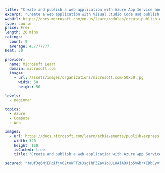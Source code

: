 ```yaml
---
title: "Create and publish a web application with Azure App Service and Visual Studio Code"
excerpt: "Create a web application with Visual Studio Code and publish it to Azure App Service."
webUrl: https://docs.microsoft.com/en-us/learn/modules/create-publish-webapp-app-service-vs-code/
type: course
price: Free
length: 26 mins
ratings:
  count: 9
  average: 4.7777777
heat: 50

provider:
  name: Microsoft Learn
  domain: microsoft.com
  images:
    - url: /assets/images/organizations/microsoft.com-50x50.jpg
      width: 50
      height: 50

levels:
  - Beginner

topics:
  - Azure
  - Compute
  - Web

images:
  - url: https://docs.microsoft.com/learn/achievements/publish-express-node-app-service-vscode-social.png
    width: 320
    height: 160
    isCached: true
    title: "Create and publish a web application with Azure App Service and Visual Studio Code"

secured: "3aUf3g6NjERqkfjv62toWFT2HJsgIhPZZav1oQULHAiADXjo5VGbr+IDbEyvf39SihevehD0tbqaxuOK4zy7D5yMAtfXlclpjBKtydKLZl/d4bKvUrfLPfkxY7T8dt/tYzdc3uuSliXdugI1w+1Pj29v8244/dmyXKKG4VkVrpHVIiR4lgMuUVsMslLP8AVgmFfr8wn2uNHmAq4zcEmVycNN6YPFCBEn3uhxLTH5emAGTOd7dllFab8pWUbA/wnADei6zk4xkEojFNhtXu5cx3m3BGvioRiq9xk6WReGw4RqMPTaXEClqMwVrXdGNPPVFLv9lACpjfZDzS7UPQZ8J86I9AiUo+uMn79XTPegv6UzRRhcSTfV8SNNQxPAfzKbNuZYyb2Z6Dd7BsuYyLjnVw==;t1GbZn9OJ9tXAjDykFdS4g=="
---
```


